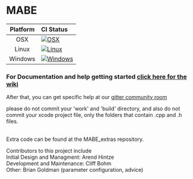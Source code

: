 # MABE

Platform | CI Status
:---------:|:---------
OSX      | [![OSX](https://github.com/Hintzelab/MABE/workflows/C/C++%20CI/badge.svg)](https://github.com/Hintzelab/MABE/actions)
Linux    | [![Linux](https://github.com/Hintzelab/MABE/workflows/C/C++%20CI/badge.svg)](https://github.com/Hintzelab/MABE/actions)
Windows  | [![Windows](https://github.com/Hintzelab/MABE/workflows/C/C++%20CI/badge.svg)](https://github.com/Hintzelab/MABE/actions)

### For Documentation and help getting started [click here for the wiki](https://github.com/Hintzelab/MABE/wiki/)

After that, you can get specific help at our [gitter community room](https://gitter.im/hintze-lab/MABE)

please do not commit your 'work' and 'build' directory, and also do not commit your xcode project file, only the folders that contain .cpp and .h files.<br>
<br>

Extra code can be found at the MABE_extras repository.

Contributors to this project include<br>
Initial Design and Managment: Arend Hintze<br>
Development and Maintenance: Cliff Bohm<br>
Other: Brian Goldman (parameter configuration, advice)<br>
